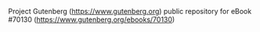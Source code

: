Project Gutenberg (https://www.gutenberg.org) public repository for
eBook #70130 (https://www.gutenberg.org/ebooks/70130)
